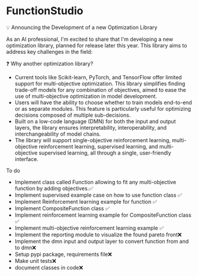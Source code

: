 # FunctionStudio
💡 Announcing the Development of a new Optimization Library

As an AI professional, I'm excited to share that I'm developing a new optimization library, planned for release later this year. This library aims to address key challenges in the field:

❓ Why another optimization library?
- Current tools like Scikit-learn, PyTorch, and TensorFlow offer limited support for multi-objective optimization. This library simplifies finding trade-off models for any combination of objectives, aimed to ease the use of multi-objective optimization in model development.
- Users will have the ability to choose whether to train models end-to-end or as separate modules. This feature is particularly useful for optimizing decisions composed of multiple sub-decisions.
- Built on a low-code language (DMN) for both the input and output layers, the library ensures interpretability, interoperability, and interchangeability of model chains.
- The library will support single-objective reinforcement learning, multi-objective reinforcement learning, supervised learning, and multi-objective supervised learning, all through a single, user-friendly interface.


To do
- Implement class called Function allowing to fit any multi-objective function by adding objectives.✅ 
- Implement supervised example case on how to use function class ✅
- Implement Reinforcement learning example for function ✅ 
- Implement CompositeFunction class ✅
- Implement reinforcement learning example for CompositeFunction class ✅
- Implement multi-objective reinforcement learning example ✅
- Implement the reporting module to visualize the found pareto front❌ 
- Implement the dmn input and output layer to convert function from and to dmn❌ 
- Setup pypi package, requirements file❌ 
- Make unit tests❌ 
- document classes in code❌ 
